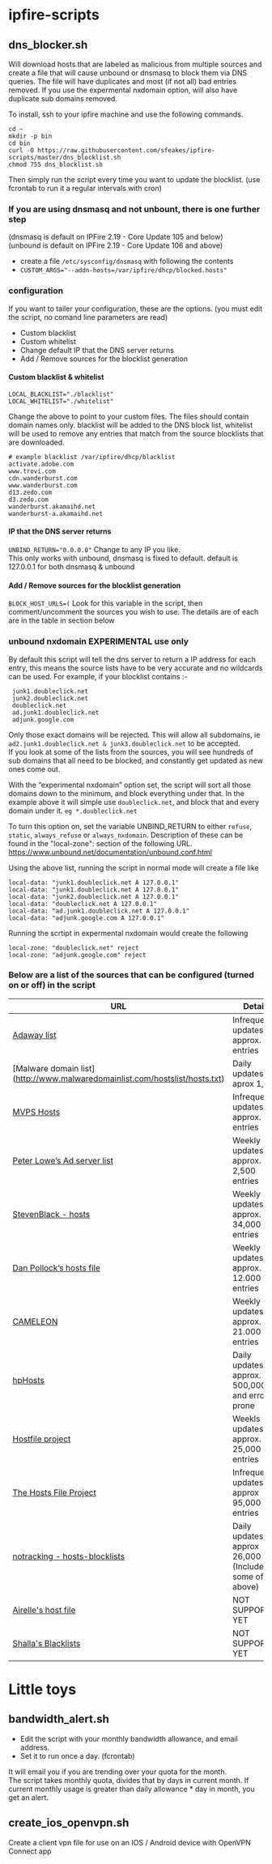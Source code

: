 # ipfire-scripts #

## dns_blocker.sh ##

Will download hosts that are labeled as malicious from multiple sources and create a file that will cause unbound or dnsmasq to block them via DNS queries.
The file will have duplicates and most (if not all) bad entries removed.  If you use the expermental nxdomain option, will also have duplicate sub domains removed.  

To install, ssh to your ipfire machine and use the following commands.
```
cd ~
mkdir -p bin
cd bin
curl -O https://raw.githubusercontent.com/sfeakes/ipfire-scripts/master/dns_blocklist.sh
chmod 755 dns_blocklist.sh
```
Then simply run the script every time you want to update the blocklist. (use fcrontab to run it a regular intervals with cron)

### If you are using dnsmasq and not unbount, there is one further step ###
(dnsmasq is default on IPFire 2.19 - Core Update 105 and below)  
(unbound is default on IPFire 2.19 - Core Update 106 and above)

- create a file `/etc/sysconfig/dnsmasq` with following the contents
- `CUSTOM_ARGS="--addn-hosts=/var/ipfire/dhcp/blocked.hosts"`

### configuration ###

If you want to tailer your configuration, these are the options. (you must edit the script, no comand line parameters are read)
- Custom blacklist
- Custom whitelist
- Change default IP that the DNS server returns
- Add / Remove sources for the blocklist generation

#### Custom blacklist & whitelist  ####
```
LOCAL_BLACKLIST="./blacklist"
LOCAL_WHITELIST="./whitelist"
```

Change the above to point to your custom files. The files should contain domain names only. blacklist will be added to the DNS block list, whitelist will be used to remove any entries that match from the source blocklists that are downloaded.
```
# example blacklist /var/ipfire/dhcp/blacklist
activate.adobe.com
www.trovi.com
cdn.wanderburst.com
www.wanderburst.com
d13.zedo.com
d3.zedo.com
wanderburst.akamaihd.net
wanderburst-a.akamaihd.net
```

#### IP that the DNS server returns  ####
`UNBIND_RETURN="0.0.0.0"`
Change to any IP you like.  
This only works with unbound, dnsmasq is fixed to default.  default is 127.0.0.1 for both dnsmasq & unbound

#### Add / Remove sources for the blocklist generation  ####
`BLOCK_HOST_URLS=(`
Look for this variable in the script, then comment/uncomment the sources you wish to use.  The details are of each are in the table in section below

### unbound nxdomain **EXPERIMENTAL use only** ###

By default this script will tell the dns server to return a IP address for each entry, this means the source lists have to be very accurate and no wildcards can be used. For example, if your blocklist contains :-
```
 junk1.doubleclick.net
 junk2.doubleclick.net
 doubleclick.net
 ad.junk1.doubleclick.net
 adjunk.google.com
```

Only those exact domains will be rejected. This will allow all subdomains, ie `ad2.junk1.doubleclick.net & junk3.doubleclick.net` to be accepted.  
If you look at some of the lists from the sources, you will see hundreds of sub domains that all need to be blocked, and constantly get updated as new ones come out.

With the “experimental nxdomain” option set, the script will sort all those domains down to the minimum, and block everything under that. In the example above it will simple use `doubleclick.net`, and block that and every domain under it. `eg *.doubleclick.net`

To turn this option on, set the variable UNBIND_RETURN to either `refuse`, `static`, `always_refuse` or `always_nxdomain`. Description of these can be found in the "local-zone": section of the following URL.
https://www.unbound.net/documentation/unbound.conf.html

Using the above list, running the script in normal mode will create a file like
```
local-data: "junk1.doubleclick.net A 127.0.0.1"
local-data: "junk1.doubleclick.net A 127.0.0.1"
local-data: "junk2.doubleclick.net A 127.0.0.1"
local-data: "doubleclick.net A 127.0.0.1"
local-data: "ad.junk1.doubleclick.net A 127.0.0.1"
local-data: "adjunk.google.com A 127.0.0.1"
```

Running the scrtipt in expermental nxdomain would create the following
```
local-zone: "doubleclick.net" reject
local-zone: "adjunk.google.com" reject
```

### Below are a list of the sources that can be configured (turned on or off) in the script ###

| URL                                                                              | Details                                              | License |
| -------                                                                          | -------                                              | ------- |
|[Adaway list](https://adaway.org/hosts.txt)                                       | Infrequent updates, approx. 500 entries              | CC Attribution 3.0 |
|[Malware domain list] (http://www.malwaredomainlist.com/hostslist/hosts.txt)      | Daily updates, aprox 1,300                           | non-commercial community project |
|[MVPS Hosts](http://winhelp2002.mvps.org/hosts.htm)                               | Infrequent updates, approx. 500 entries              | CC Attribution-NonCommercial-ShareAlike 4.0 |
|[Peter Lowe’s Ad server list](http://pgl.yoyo.org/adservers/)                     | Weekly updates, approx. 2,500 entries                | ? |
|[StevenBlack - hosts](https://github.com/StevenBlack/hosts/)                      | Weekly updates, approx. 34,000 entries               | ? |
|[Dan Pollock’s hosts file](http://someonewhocares.org/hosts/)                     | Weekly updates, approx. 12.000 entries               | non-commercial |
|[CAMELEON](http://sysctl.org/cameleon/)                                           | Weekly updates, approx. 21.000 entries               | ? |
|[hpHosts‎](http://www.hosts-file.net/)                                             | Daily updates,  approx. 500,000 and error prone      | *Read [Terms of Use](http://www.hosts-file.net/)* |
|[Hostfile project](http://hostsfile.org/hosts.html)                               | Weekls updates, approx. 25,000 entries               | LGPL as GPLv2 |
|[The Hosts File Project](http://hostsfile.mine.nu)                                | Infrequent updates, approx 95,000 entries            | LGPL |
|[notracking - hosts-blocklists](https://github.com/notracking/hosts-blocklists)   | Daily updates, approx 26,000 (Includes some of above)| ? |
|[Airelle's host file](http://rlwpx.free.fr/WPFF/hosts.htm)                        | NOT SUPPORTED YET                                    | CC Attribution 3.0 |
|[Shalla's Blacklists ](http://www.shallalist.de/)                                 | NOT SUPPORTED YET                                    | ? |



# Little toys #

## bandwidth_alert.sh ##

- Edit the script with your monthly bandwidth allowance, and email address.  
- Set it to run once a day. (fcrontab)  

It will email you if you are trending over your quota for the month.  
The script takes monthly quota, divides that by days in current month. If current monthly usage is greater than daily allowance * day in month, you get an alert. 

## create_ios_openvpn.sh ##

Create a client vpn file for use on an IOS / Android device with OpenVPN Connect app
